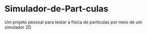 # Simulador-de-Part-culas
Um projeto pessoal para testar a física de partículas por meio de um simulador 2D
